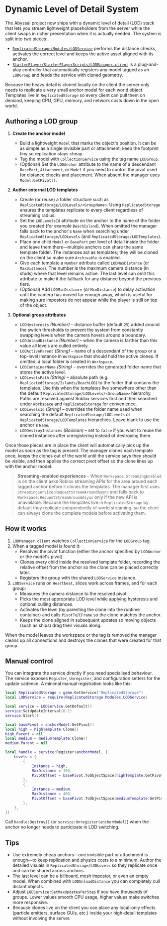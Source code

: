 # Dynamic Level of Detail System

The Abyssal project now ships with a dynamic level of detail (LOD) stack that
lets you stream lightweight placeholders from the server while the client swaps
in richer presentation when it is actually needed. The system is split into two
pieces:

- [`ReplicatedStorage/Modules/LODService`](../src/ReplicatedStorage/Modules/LODService.lua)
  performs the distance checks, activates the correct level and keeps the active
  asset aligned with its anchor.
- [`StarterPlayer/StarterPlayerScripts/LODManager.client`](../src/StarterPlayer/StarterPlayerScripts/LODManager.client.lua)
  is a plug-and-play controller that automatically registers any model tagged as
  an `LODGroup` and feeds the service with cloned geometry.

Because the heavy detail is cloned locally on the client the server only needs
to replicate a very small anchor model for each world object. Templates live in
`ReplicatedStorage` so every client can pull them on demand, keeping CPU, GPU,
memory, and network costs down in the open world.

## Authoring a LOD group

1. **Create the anchor model**
   - Build a lightweight `Model` that marks the object's position. It can be as
     simple as a single invisible part or attachment; keep the footprint tiny so
     replication stays cheap.
   - Tag the model with `CollectionService` using the tag name `LODGroup`.
   - (Optional) Set the `LODAnchor` attribute to the name of a descendant
     `BasePart`, `Attachment`, or `Model` if you need to control the pivot used
     for distance checks and placement. When absent the manager uses
     `Model:GetPivot()`.

2. **Author external LOD templates**
   - Create (or reuse) a folder structure such as
     `ReplicatedStorage/LODLevels/<GroupName>`. Using `ReplicatedStorage`
     ensures the templates replicate to every client regardless of streaming
     radius.
   - Set the `LODLevelsId` attribute on the anchor to the name of the folder you
     created (for example `BeachIsland`). When omitted the manager falls back to
     the anchor's `Name` when searching under `ReplicatedStorage/LODLevels`
     (and `ReplicatedStorage/LODTemplates`).
   - Place one child `Model` or `BasePart` per level of detail inside the folder
     and leave them there—multiple anchors can share the same template folder.
     The instances act as templates; they will be cloned on the client so make
     sure `Archivable` is enabled.
   - Give each template a `Number` attribute called `LODMaxDistance` (or
     `MaxDistance`). The number is the maximum camera distance (in studs) where
     that level remains active. The last level can omit this attribute to make
     it the fallback for any distance beyond the previous tiers.
   - (Optional) Add `LODMinDistance` (or `MinDistance`) to delay activation
     until the camera has moved far enough away, which is useful for making sure
     impostors do not appear while the player is still on top of the object.

3. **Optional group attributes**
   - `LODHysteresis` *(Number)* – distance buffer (default `25`) added around the
     switch thresholds to prevent the system from constantly swapping levels
     when the camera hovers around a boundary.
   - `LODUnloadDistance` *(Number)* – when the camera is farther than this value
     all levels are culled entirely.
   - `LODActiveParent` *(String)* – name of a descendant of the group or a
     top-level instance in `Workspace` that should hold the active clones. If
     omitted, a local folder is created in `Workspace`.
   - `LODContainerName` *(String)* – overrides the generated folder name that
     stores the active level.
   - `LODLevelsPath` *(String)* – absolute path (e.g.
     `ReplicatedStorage/Islands/BeachLOD`) to the folder that contains the
     templates. Use this when the templates live somewhere other than the
     default `ReplicatedStorage/LODLevels/<GroupName>` hierarchy. Paths are
     resolved against Roblox services first and then searched under `Workspace`
     and `ReplicatedStorage` for convenience.
   - `LODLevelsId` *(String)* – overrides the folder name used when searching
     the default `ReplicatedStorage/LODLevels` or `ReplicatedStorage/LODTemplates`
     hierarchies. Leave blank to use the anchor's `Name`.
   - `LODDestroyInstances` *(Boolean)* – set to `false` if you want to reuse the
     cloned instances after unregistering instead of destroying them.

Once those pieces are in place the client will automatically pick up the model
as soon as the tag is present. The manager clones each template once, keeps the
clones out of the world until the service says they should be visible, and then
applies the correct pivot offset so the clone lines up with the anchor model.

> **Streaming-enabled experiences** – When `Workspace.StreamingEnabled` is on the
> client asks Roblox streaming APIs for the area around each tagged anchor
> before it clones the templates. The manager first uses
> `StreamingService:RequestStreamAroundAsync` and falls back to
> `Workspace:RequestStreamAroundAsync` only if the new API is unavailable.
> Because the templates live in `ReplicatedStorage` by default they replicate
> independently of world streaming, so the client can always clone the complete
> models before activating them.

## How it works

1. `LODManager.client` watches `CollectionService` for the `LODGroup` tag.
2. When a tagged model is found it:
   - Resolves the pivot function (either the anchor specified by `LODAnchor` or
     the model's pivot).
   - Clones every child inside the resolved template folder, recording the
     relative offset from the anchor so the clone can be placed correctly later.
   - Registers the group with the shared `LODService` instance.
3. `LODService` runs on `Heartbeat`, slices work across frames, and for each
   group:
   - Measures the camera distance to the resolved pivot.
   - Picks the most appropriate LOD level while applying hysteresis and optional
     culling distances.
   - Activates the level (by parenting the clone into the runtime container) and
     calls `PivotTo`/`CFrame` so the clone matches the anchor.
   - Keeps the clone aligned in subsequent updates so moving objects (such as
     ships) drag their visuals along.

When the model leaves the workspace or the tag is removed the manager cleans up
all connections and destroys the clones that were created for that group.

## Manual control

You can integrate the service directly if you need specialised behaviour. The
service exposes `Register`, `Unregister`, and configuration setters for the
update cadence. A minimal manual registration looks like this:

```lua
local ReplicatedStorage = game:GetService("ReplicatedStorage")
local LODService = require(ReplicatedStorage.Modules.LODService)

local service = LODService.GetDefault()
service:SetUpdateInterval(0.1)
service:Start()

local basePivot = anchorModel:GetPivot()
local high = highTemplate:Clone()
high.Parent = nil
local medium = mediumTemplate:Clone()
medium.Parent = nil

local handle = service:Register(anchorModel, {
    Levels = {
        {
            Instance = high,
            MaxDistance = 150,
            PivotOffset = basePivot:ToObjectSpace(highTemplate:GetPivot()),
        },
        {
            Instance = medium,
            MaxDistance = 400,
            PivotOffset = basePivot:ToObjectSpace(mediumTemplate:GetPivot()),
        },
    },
})
```

Call `handle:Destroy()` (or `service:Unregister(anchorModel)`) when the anchor no
longer needs to participate in LOD switching.

## Tips

- Use extremely cheap anchors—one invisible part or attachment is enough—to
  keep replication and physics costs to a minimum. Author the detailed visuals
  in `ReplicatedStorage/LODLevels` so they replicate once and can be shared
  across anchors.
- The last level can be a billboard, mesh impostor, or even an empty model. When
  combined with `LODUnloadDistance` you can completely cull distant objects.
- Adjust `LODService:SetMaxUpdatesPerStep` if you have thousands of groups.
  Lower values smooth CPU usage, higher values make switches more responsive.
- Because clones live on the client you can place any local-only effects (particle
  emitters, surface GUIs, etc.) inside your high-detail templates without
  involving the server.

